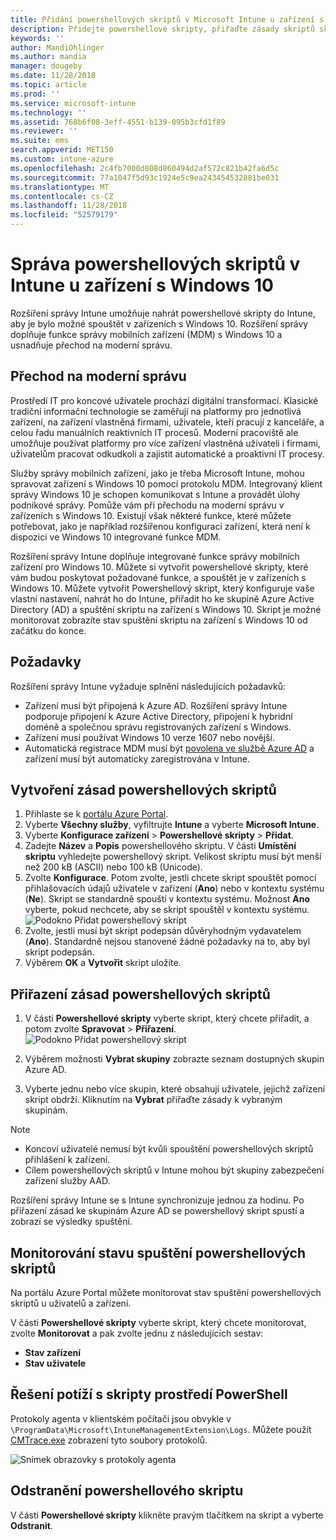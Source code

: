 ```yaml
---
title: Přidání powershellových skriptů v Microsoft Intune u zařízení s Windows 10 – Azure | Microsoft Docs
description: Přidejte powershellové skripty, přiřaďte zásady skriptů skupinám Azure Active Directory, použijte sestavy k monitorování skriptů a podívejte se na postup pro odstranění skriptů, které jste přidali na zařízení s Windows 10 v Microsoft Intune.
keywords: ''
author: MandiOhlinger
ms.author: mandia
manager: dougeby
ms.date: 11/28/2018
ms.topic: article
ms.prod: ''
ms.service: microsoft-intune
ms.technology: ''
ms.assetid: 768b6f08-3eff-4551-b139-095b3cfd1f89
ms.reviewer: ''
ms.suite: ems
search.appverid: MET150
ms.custom: intune-azure
ms.openlocfilehash: 2c4fb7000d808d860494d2af572c821b42fa6d5c
ms.sourcegitcommit: 77a1047f5d93c1924e5c9ea243454532881be031
ms.translationtype: MT
ms.contentlocale: cs-CZ
ms.lasthandoff: 11/28/2018
ms.locfileid: "52579179"
---
```

# <a name="manage-powershell-scripts-in-intune-for-windows-10-devices"></a>Správa powershellových skriptů v Intune u zařízení s Windows 10
Rozšíření správy Intune umožňuje nahrát powershellové skripty do Intune, aby je bylo možné spouštět v zařízeních s Windows 10. Rozšíření správy doplňuje funkce správy mobilních zařízení (MDM) s Windows 10 a usnadňuje přechod na moderní správu.

## <a name="moving-to-modern-management"></a>Přechod na moderní správu
Prostředí IT pro koncové uživatele prochází digitální transformací. Klasické tradiční informační technologie se zaměřují na platformy pro jednotlivá zařízení, na zařízení vlastněná firmami, uživatele, kteří pracují z kanceláře, a celou řadu manuálních reaktivních IT procesů. Moderní pracoviště ale umožňuje používat platformy pro více zařízení vlastněná uživateli i firmami, uživatelům pracovat odkudkoli a zajistit automatické a proaktivní IT procesy. 

Služby správy mobilních zařízení, jako je třeba Microsoft Intune, mohou spravovat zařízení s Windows 10 pomocí protokolu MDM. Integrovaný klient správy Windows 10 je schopen komunikovat s Intune a provádět úlohy podnikové správy. Pomůže vám při přechodu na moderní správu v zařízeních s Windows 10. Existují však některé funkce, které můžete potřebovat, jako je například rozšířenou konfiguraci zařízení, která není k dispozici ve Windows 10 integrované funkce MDM.

Rozšíření správy Intune doplňuje integrované funkce správy mobilních zařízení pro Windows 10. Můžete si vytvořit powershellové skripty, které vám budou poskytovat požadované funkce, a spouštět je v zařízeních s Windows 10. Můžete vytvořit Powershellový skript, který konfiguruje vaše vlastní nastavení, nahrát ho do Intune, přiřadit ho ke skupině Azure Active Directory (AD) a spuštění skriptu na zařízení s Windows 10. Skript je možné monitorovat zobrazíte stav spuštění skriptu na zařízení s Windows 10 od začátku do konce.

## <a name="prerequisites"></a>Požadavky
Rozšíření správy Intune vyžaduje splnění následujících požadavků:
- Zařízení musí být připojená k Azure AD. Rozšíření správy Intune podporuje připojení k Azure Active Directory, připojení k hybridní doméně a společnou správu registrovaných zařízení s Windows.
- Zařízení musí používat Windows 10 verze 1607 nebo novější.
- Automatická registrace MDM musí být [povolena ve službě Azure AD](https://docs.microsoft.com/intune/windows-enroll#enable-windows-10-automatic-enrollment) a zařízení musí být automaticky zaregistrována v Intune.

## <a name="create-a-powershell-script-policy"></a>Vytvoření zásad powershellových skriptů 
1. Přihlaste se k [portálu Azure Portal](https://portal.azure.com).
2. Vyberte **Všechny služby**, vyfiltrujte **Intune** a vyberte **Microsoft Intune**.
3. Vyberte **Konfigurace zařízení** > **Powershellové skripty** > **Přidat**.
4. Zadejte **Název** a **Popis** powershellového skriptu. V části **Umístění skriptu** vyhledejte powershellový skript. Velikost skriptu musí být menší než 200 kB (ASCII) nebo 100 kB (Unicode).
5. Zvolte **Konfigurace**. Potom zvolte, jestli chcete skript spouštět pomocí přihlašovacích údajů uživatele v zařízení (**Ano**) nebo v kontextu systému (**Ne**). Skript se standardně spouští v kontextu systému. Možnost **Ano** vyberte, pokud nechcete, aby se skript spouštěl v kontextu systému. 
  ![Podokno Přidat powershellový skript](./media/mgmt-extension-add-script.png)
6. Zvolte, jestli musí být skript podepsán důvěryhodným vydavatelem (**Ano**). Standardně nejsou stanovené žádné požadavky na to, aby byl skript podepsán. 
7. Výběrem **OK** a **Vytvořit** skript uložíte.

## <a name="assign-a-powershell-script-policy"></a>Přiřazení zásad powershellových skriptů
1. V části **Powershellové skripty** vyberte skript, který chcete přiřadit, a potom zvolte **Spravovat** > **Přiřazení**.
  ![Podokno Přidat powershellový skript](./media/mgmt-extension-assignments.png)
 
2. Výběrem možnosti **Vybrat skupiny** zobrazte seznam dostupných skupin Azure AD. 
3. Vyberte jednu nebo více skupin, které obsahují uživatele, jejichž zařízení skript obdrží. Kliknutím na **Vybrat** přiřaďte zásady k vybraným skupinám.

> [!NOTE]
> - Koncoví uživatelé nemusí být kvůli spouštění powershellových skriptů přihlášení k zařízení. 
> - Cílem powershellových skriptů v Intune mohou být skupiny zabezpečení zařízení služby AAD.

Rozšíření správy Intune se s Intune synchronizuje jednou za hodinu. Po přiřazení zásad ke skupinám Azure AD se powershellový skript spustí a zobrazí se výsledky spuštění. 
 
## <a name="monitor-run-status-for-powershell-scripts"></a>Monitorování stavu spuštění powershellových skriptů
Na portálu Azure Portal můžete monitorovat stav spuštění powershellových skriptů u uživatelů a zařízení.

V části **Powershellové skripty** vyberte skript, který chcete monitorovat, zvolte **Monitorovat** a pak zvolte jednu z následujících sestav:
   - **Stav zařízení**
   - **Stav uživatele**

## <a name="troubleshoot-powershell-scripts"></a>Řešení potíží s skripty prostředí PowerShell

Protokoly agenta v klientském počítači jsou obvykle v `\ProgramData\Microsoft\IntuneManagementExtension\Logs`. Můžete použít [CMTrace.exe](https://docs.microsoft.com/sccm/core/support/tools) zobrazení tyto soubory protokolů. 

![Snímek obrazovky s protokoly agenta](./media/apps-win32-app-10.png)  

## <a name="delete-a-powershell-script"></a>Odstranění powershellového skriptu
V části **Powershellové skripty** klikněte pravým tlačítkem na skript a vyberte **Odstranit**.
